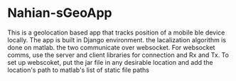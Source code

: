 # Nahian-sGeoApp
This is a geolocation based app that tracks position of a mobile ble device locally. The app is built in Django environment. the lacalization algorithm is done on matlab. the two communicate over websocket. 
For websocket comms, use the server and client libraries for connection and Rx and Tx.
To set up webscoket, put the jar file in any desirable location and add the location's path to matlab's list of static file paths
